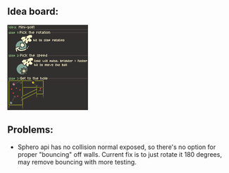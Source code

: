 ## Idea board:
![idea.png](https://github.com/mich-gamedev/sphero-minigolf/blob/main/idea.png?raw=true)

## Problems:
- Sphero api has no collision normal exposed, so there's no option for proper "bouncing" off walls. Current fix is to just rotate it 180 degrees, may remove bouncing with more testing.
